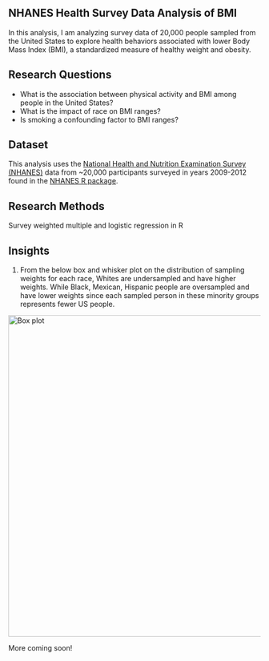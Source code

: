 ## NHANES Health Survey Data Analysis of BMI
In this analysis, I am analyzing survey data of 20,000 people sampled from the United States to explore health behaviors associated with lower Body Mass Index (BMI), a standardized measure of healthy weight and obesity.

## Research Questions
- What is the association between physical activity and BMI among people in the United States?
- What is the impact of race on BMI ranges?
- Is smoking a confounding factor to BMI ranges?

## Dataset
This analysis uses the [National Health and Nutrition Examination Survey](https://www.cdc.gov/nchs/nhanes/index.htm) [(NHANES)](https://www.cdc.gov/nchs/nhanes/index.htm) data from ~20,000 participants surveyed in years 2009-2012 found in the [NHANES R package](https://www.rdocumentation.org/packages/NHANES/versions/2.1.0/topics/NHANES).

## Research Methods
Survey weighted multiple and logistic regression in R

## Insights
1. From the below box and whisker plot on the distribution of sampling weights for each race, Whites are undersampled and have higher weights. While Black, Mexican, Hispanic people are oversampled and have lower weights since each sampled person in these minority groups represents fewer US people.

<img width="642" alt="Box plot" src="https://user-images.githubusercontent.com/31772140/136316458-c3aa1b5d-94e0-4fb5-8ebb-4454fe8b7905.png">

More coming soon!
